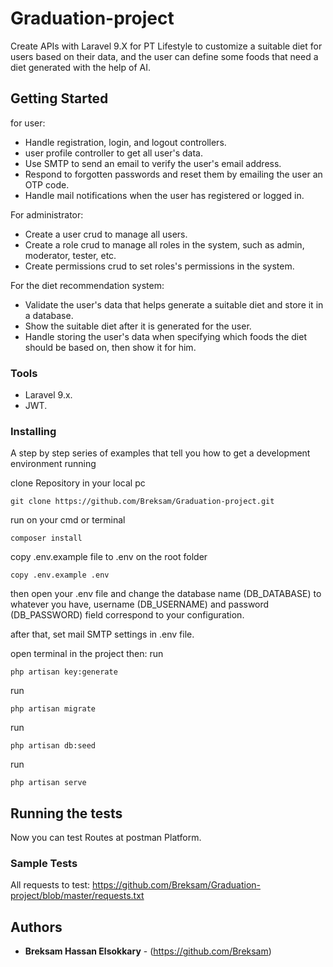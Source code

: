 # Graduation-project

Create APIs with Laravel 9.X for PT Lifestyle to customize a suitable diet for users based on their data, and the user can define some foods that need a diet generated with the help of AI.

## Getting Started

for user:
- Handle registration, login, and logout controllers. 
- user profile controller to get all user's data.
- Use SMTP to send an email to verify the user's email address.
- Respond to forgotten passwords and reset them by emailing the user an OTP code.
- Handle mail notifications when the user has registered or logged in.

For administrator: 
- Create a user crud to manage all users.
- Create a role crud to manage all roles in the system, such as admin, moderator, tester, etc.
- Create permissions crud to set roles's permissions in the system.

For the diet recommendation system:
- Validate the user's data that helps generate a suitable diet and store it in a database.
- Show the suitable diet after it is generated for the user.
- Handle storing the user's data when specifying which foods the diet should be based on, then show it for him.

### Tools

- Laravel 9.x.
- JWT.

### Installing

A step by step series of examples that tell you how to get a development
environment running

clone Repository in your local pc

    git clone https://github.com/Breksam/Graduation-project.git

run on your cmd or terminal

    composer install

copy .env.example file to .env on the root folder

    copy .env.example .env

then open your .env file and change the database name (DB_DATABASE) to whatever you have, username (DB_USERNAME) and password (DB_PASSWORD) field correspond to your configuration.

after that, set mail SMTP settings in .env file.

open terminal in the project then:
run

    php artisan key:generate
run

    php artisan migrate
run

    php artisan db:seed
run

    php artisan serve

## Running the tests

Now you can test Routes at postman Platform.

### Sample Tests

All requests to test: https://github.com/Breksam/Graduation-project/blob/master/requests.txt

## Authors

  - **Breksam Hassan Elsokkary** - (https://github.com/Breksam)



